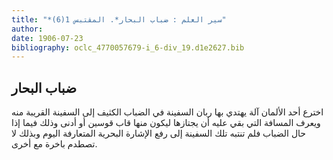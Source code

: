 ```yaml
---
title: "*سير العلم : ضباب البحار*. المقتبس 1(6)"
author: 
date: 1906-07-23
bibliography: oclc_4770057679-i_6-div_19.d1e2627.bib
---
```




##  ضباب البحار 


 اخترع  أحد  الألمان آلة يهتدي بها ربان السفينة في الضباب الكثيف إلى السفينة القريبة منه ويعرف المسافة التي بقي عليه أن يجتازها ليكون منها قاب قوسين أو أدنى وذلك فيما إذا حال الضباب فلم تنتبه تلك السفينة إلى رفع الإشارة البحرية المتعارفة اليوم وبذلك لا تصطدم باخرة مع أخرى.  
